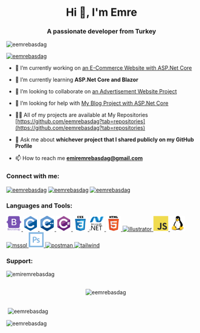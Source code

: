 <h1 align="center">Hi 👋, I'm Emre</h1>
<h3 align="center">A passionate developer from Turkey</h3>

<p align="left"> <img src="https://komarev.com/ghpvc/?username=eemrebasdag&label=Profile%20views&color=0e75b6&style=flat" alt="eemrebasdag" /> </p>

<p align="left"> <a href="https://twitter.com/eemrebasdag" target="blank"><img src="https://img.shields.io/twitter/follow/eemrebasdag?logo=twitter&style=for-the-badge" alt="eemrebasdag" /></a> </p>

- 🔭 I’m currently working on [an E-Commerce Website with ASP.Net Core](https://github.com/eemrebasdag/BlogProject)

- 🌱 I’m currently learning **ASP.Net Core and Blazor**

- 👯 I’m looking to collaborate on [an Advertisement Website Project](https://github.com/eemrebasdag/WebsiteProject)

- 🤝 I’m looking for help with [My Blog Project with ASP.Net Core](https://github.com/eemrebasdag/BlogProject)

- 👨‍💻 All of my projects are available at My Repositories [https://github.com/eemrebasdag?tab=repositories](https://github.com/eemrebasdag?tab=repositories)

- 💬 Ask me about **whichever project that I shared publicly on my GitHub Profile**

- 📫 How to reach me **emiremrebasdag@gmail.com**

<h3 align="left">Connect with me:</h3>
<p align="left">
<a href="https://twitter.com/eemrebasdag" target="blank"><img align="center" src="https://raw.githubusercontent.com/rahuldkjain/github-profile-readme-generator/master/src/images/icons/Social/twitter.svg" alt="eemrebasdag" height="30" width="40" /></a>
<a href="https://linkedin.com/in/eemrebasdag" target="blank"><img align="center" src="https://raw.githubusercontent.com/rahuldkjain/github-profile-readme-generator/master/src/images/icons/Social/linked-in-alt.svg" alt="eemrebasdag" height="30" width="40" /></a>
<a href="https://instagram.com/eemrebasdag" target="blank"><img align="center" src="https://raw.githubusercontent.com/rahuldkjain/github-profile-readme-generator/master/src/images/icons/Social/instagram.svg" alt="eemrebasdag" height="30" width="40" /></a>
</p>

<h3 align="left">Languages and Tools:</h3>
<p align="left"> <a href="https://getbootstrap.com" target="_blank" rel="noreferrer"> <img src="https://raw.githubusercontent.com/devicons/devicon/master/icons/bootstrap/bootstrap-plain-wordmark.svg" alt="bootstrap" width="40" height="40"/> </a> <a href="https://www.cprogramming.com/" target="_blank" rel="noreferrer"> <img src="https://raw.githubusercontent.com/devicons/devicon/master/icons/c/c-original.svg" alt="c" width="40" height="40"/> </a> <a href="https://www.w3schools.com/cpp/" target="_blank" rel="noreferrer"> <img src="https://raw.githubusercontent.com/devicons/devicon/master/icons/cplusplus/cplusplus-original.svg" alt="cplusplus" width="40" height="40"/> </a> <a href="https://www.w3schools.com/cs/" target="_blank" rel="noreferrer"> <img src="https://raw.githubusercontent.com/devicons/devicon/master/icons/csharp/csharp-original.svg" alt="csharp" width="40" height="40"/> </a> <a href="https://www.w3schools.com/css/" target="_blank" rel="noreferrer"> <img src="https://raw.githubusercontent.com/devicons/devicon/master/icons/css3/css3-original-wordmark.svg" alt="css3" width="40" height="40"/> </a> <a href="https://dotnet.microsoft.com/" target="_blank" rel="noreferrer"> <img src="https://raw.githubusercontent.com/devicons/devicon/master/icons/dot-net/dot-net-original-wordmark.svg" alt="dotnet" width="40" height="40"/> </a> <a href="https://www.w3.org/html/" target="_blank" rel="noreferrer"> <img src="https://raw.githubusercontent.com/devicons/devicon/master/icons/html5/html5-original-wordmark.svg" alt="html5" width="40" height="40"/> </a> <a href="https://www.adobe.com/in/products/illustrator.html" target="_blank" rel="noreferrer"> <img src="https://www.vectorlogo.zone/logos/adobe_illustrator/adobe_illustrator-icon.svg" alt="illustrator" width="40" height="40"/> </a> <a href="https://developer.mozilla.org/en-US/docs/Web/JavaScript" target="_blank" rel="noreferrer"> <img src="https://raw.githubusercontent.com/devicons/devicon/master/icons/javascript/javascript-original.svg" alt="javascript" width="40" height="40"/> </a> <a href="https://www.linux.org/" target="_blank" rel="noreferrer"> <img src="https://raw.githubusercontent.com/devicons/devicon/master/icons/linux/linux-original.svg" alt="linux" width="40" height="40"/> </a> <a href="https://www.microsoft.com/en-us/sql-server" target="_blank" rel="noreferrer"> <img src="https://www.svgrepo.com/show/303229/microsoft-sql-server-logo.svg" alt="mssql" width="40" height="40"/> </a> <a href="https://www.photoshop.com/en" target="_blank" rel="noreferrer"> <img src="https://raw.githubusercontent.com/devicons/devicon/master/icons/photoshop/photoshop-line.svg" alt="photoshop" width="40" height="40"/> </a> <a href="https://postman.com" target="_blank" rel="noreferrer"> <img src="https://www.vectorlogo.zone/logos/getpostman/getpostman-icon.svg" alt="postman" width="40" height="40"/> </a> <a href="https://tailwindcss.com/" target="_blank" rel="noreferrer"> <img src="https://www.vectorlogo.zone/logos/tailwindcss/tailwindcss-icon.svg" alt="tailwind" width="40" height="40"/> </a> </p>

<h3 align="left">Support:</h3>
<p><a href="https://ko-fi.com/emiremrebasdag"> <img align="left" src="https://cdn.ko-fi.com/cdn/kofi3.png?v=3" height="50" width="210" alt="emiremrebasdag" /></a></p><br><br>

<p><img align="left" src="https://github-readme-stats.vercel.app/api/top-langs?username=eemrebasdag&show_icons=true&locale=en&layout=compact" alt="eemrebasdag" /></p>
<br><br/>
<p>&nbsp;<img align="center" src="https://github-readme-stats.vercel.app/api?username=eemrebasdag&show_icons=true&locale=en" alt="eemrebasdag" /></p>

<p><img align="center" src="https://github-readme-streak-stats.herokuapp.com/?user=eemrebasdag&" alt="eemrebasdag" /></p>

